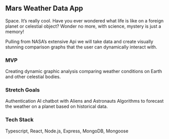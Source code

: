 ## Mars Weather Data App
Space. It’s really cool. 
Have you ever wondered what life is like on a foreign planet or celestial object?
Wonder no more, with science, mystery is just a memory!

Pulling from NASA’s extensive Api we will take data and create visually stunning comparison graphs that the user can dynamically interact with.

### MVP
Creating dynamic graphic analysis comparing weather conditions on Earth and other celestial bodies.

### Stretch Goals
Authentication
AI chatbot with Aliens and Astronauts
Algorithms to forecast the weather on a planet based on historical data.

### Tech Stack
Typescript, React, Node.js, Express, MongoDB, Mongoose
